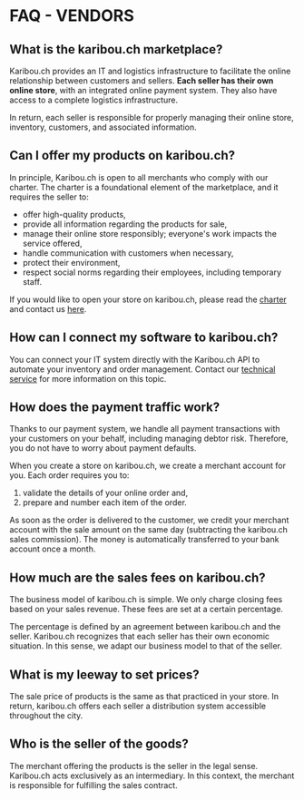 # FAQ - VENDORS

## What is the karibou.ch marketplace?

Karibou.ch provides an IT and logistics infrastructure to facilitate the online relationship between customers and sellers. <b>Each seller has their own online store</b>, with an integrated online payment system. They also have access to a complete logistics infrastructure.

In return, each seller is responsible for properly managing their online store, inventory, customers, and associated information.

## Can I offer my products on karibou.ch?
In principle, Karibou.ch is open to all merchants who comply with our charter. The charter is a foundational element of the marketplace, and it requires the seller to:

* offer high-quality products,
* provide all information regarding the products for sale,
* manage their online store responsibly; everyone's work impacts the service offered,
* handle communication with customers when necessary,
* protect their environment,
* respect social norms regarding their employees, including temporary staff.

If you would like to open your store on karibou.ch, please read the [charter](https://karibou.ch/store/artamis/content/la-charte) and contact us <a class="link" href="mailto:hello@karibou.ch">here</a>.

## How can I connect my software to karibou.ch?

You can connect your IT system directly with the Karibou.ch API to automate your inventory and order management. Contact our <a class="link" href="mailto:hello@karibou.ch">technical service</a> for more information on this topic.

## How does the payment traffic work?

Thanks to our payment system, we handle all payment transactions with your customers on your behalf, including managing debtor risk. Therefore, you do not have to worry about payment defaults.

When you create a store on karibou.ch, we create a merchant account for you. Each order requires you to:

1. validate the details of your online order and,
2. prepare and number each item of the order.

As soon as the order is delivered to the customer, we credit your merchant account with the sale amount on the same day (subtracting the karibou.ch sales commission). The money is automatically transferred to your bank account once a month.

## How much are the sales fees on karibou.ch?

The business model of karibou.ch is simple. We only charge closing fees based on your sales revenue. These fees are set at a certain percentage.

The percentage is defined by an agreement between karibou.ch and the seller. Karibou.ch recognizes that each seller has their own economic situation. In this sense, we adapt our business model to that of the seller.

## What is my leeway to set prices?

The sale price of products is the same as that practiced in your store. In return, karibou.ch offers each seller a distribution system accessible throughout the city.

## Who is the seller of the goods?

The merchant offering the products is the seller in the legal sense. Karibou.ch acts exclusively as an intermediary. In this context, the merchant is responsible for fulfilling the sales contract.
